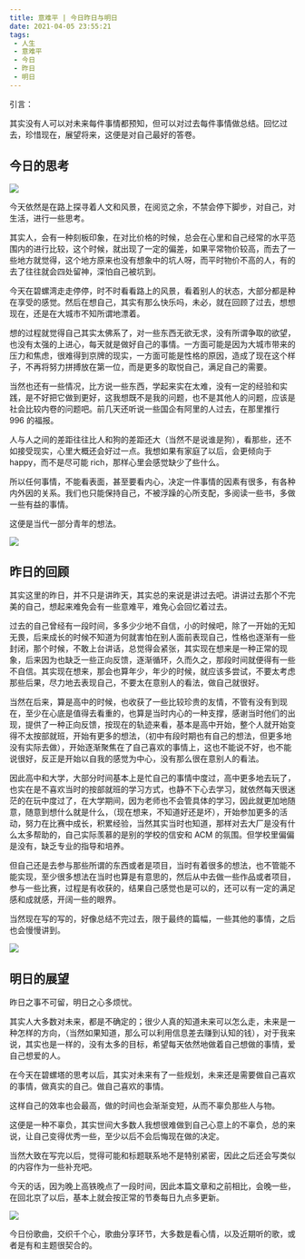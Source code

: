 ```yaml
---
title: 意难平 | 今日昨日与明日
date: 2021-04-05 23:55:21
tags: 
 - 人生
 - 意难平
 - 今日
 - 昨日
 - 明日
---
```


引言：

其实没有人可以对未来每件事情都预知，但可以对过去每件事情做总结。回忆过去，珍惜现在，展望将来，这便是对自己最好的答卷。

## 今日的思考

![](https://dubuqingfeng.oss-cn-hongkong.aliyuncs.com/blog/life/202104-yinanping-jinrizuoriyumingri-01.webp)

今天依然是在路上探寻着人文和风景，在阅览之余，不禁会停下脚步，对自己，对生活，进行一些思考。

其实人，会有一种刻板印象，在对比价格的时候，总会在心里和自己经常的水平范围内的进行比较，这个时候，就出现了一定的偏差，如果平常物价较高，而去了一些地方就觉得，这个地方原来也没有想象中的坑人呀，而平时物价不高的人，有的去了往往就会四处留神，深怕自己被坑到。

今天在碧螺湾走走停停，时不时看看路上的风景，看着别人的状态，大部分都是种在享受的感觉。然后在想自己，其实有那么快乐吗，未必，就在回顾了过去，想想现在，还是在大城市不知所谓地漂着。

想的过程就觉得自己其实太佛系了，对一些东西无欲无求，没有所谓争取的欲望，也没有太强的上进心，每天就是做好自己的事情。一方面可能是因为大城市带来的压力和焦虑，很难得到京牌的现实，一方面可能是性格的原因，造成了现在这个样子，不再将努力拼搏放在第一位，而是更多的取悦自己，满足自己的需要。

当然也还有一些情况，比方说一些东西，学起来实在太难，没有一定的经验和实践，是不好把它做到更好，这我想既不是我的问题，也不是其他人的问题，应该是社会比较内卷的问题吧。前几天还听说一些国企有阿里的人过去，在那里推行 996 的福报。

人与人之间的差距往往比人和狗的差距还大（当然不是说谁是狗），看那些，还不如接受现实，心里大概还会好过一点。我想如果有家庭了以后，会更倾向于 happy，而不是尽可能 rich，那样心里会感觉缺少了些什么。

所以任何事情，不能看表面，甚至要看内心，决定一件事情的因素有很多，有各种内外因的关系。我们也只能保持自己，不被浮躁的心所支配，多阅读一些书，多做一些有益的事情。

这便是当代一部分青年的想法。

![](https://dubuqingfeng.oss-cn-hongkong.aliyuncs.com/blog/life/202104-yinanping-jinrizuoriyumingri-02.webp)

## 昨日的回顾

其实这里的昨日，并不只是讲昨天，其实总的来说是讲过去吧。讲讲过去那个不完美的自己，想起来难免会有一些意难平，难免心会回忆着过去。

过去的自己曾经有一段时间，多多少少地不自信，小的时候吧，除了一开始的无知无畏，后来成长的时候不知道为何就害怕在别人面前表现自己，性格也逐渐有一些封闭，那个时候，不敢上台讲话，总觉得会紧张，其实现在想来是一种正常的现象，后来因为也缺乏一些正向反馈，逐渐循环，久而久之，那段时间就便得有一些不自信。其实现在想来，那会也算年少，年少的时候，就应该多尝试，不要太考虑那些后果，尽力地去表现自己，不要太在意别人的看法，做自己就很好。

当然在后来，算是高中的时候，也收获了一些比较珍贵的友情，不管有没有到现在，至少在心底是值得去看重的，也算是当时内心的一种支撑，感谢当时他们的出现，提供了一种正向反馈，按现在的轨迹来看，基本是高中开始，整个人就开始变得不太按部就班，开始有更多的想法，（初中有段时期也有自己的想法，但更多地没有实际去做），开始逐渐聚焦在了自己喜欢的事情上，这也不能说不好，也不能说很好，反正是开始以自我的感觉为中心，没有那么很在意别人的看法。

因此高中和大学，大部分时间基本上是忙自己的事情中度过，高中更多地去玩了，也实在是不喜欢当时的按部就班的学习方式，也静不下心去学习，就依然每天很迷茫的在玩中度过了，在大学期间，因为老师也不会管具体的学习，因此就更加地随意，随意到想什么就是什么，（现在想来，不知道好还是坏），开始参加更多的活动，努力在比赛中成长，积累经验，当然其实当时也知道，那样对去大厂是没有什么太多帮助的，自己实际羡慕的是别的学校的信安和 ACM 的氛围。但学校里偏偏是没有，缺乏专业的指导和培养。

但自己还是去参与那些所谓的东西或者是项目，当时有着很多的想法，也不管能不能实现，至少很多想法在当时也算是有意思的，然后从中去做一些作品或者项目，参与一些比赛，过程是有收获的，结果自己感觉也是可以的，还可以有一定的满足感和成就感，开阔一些的眼界。

当然现在写的写的，好像总结不完过去，限于最终的篇幅，一些其他的事情，之后也会慢慢讲到。

![](https://dubuqingfeng.oss-cn-hongkong.aliyuncs.com/blog/life/202104-yinanping-jinrizuoriyumingri-03.webp)

## 明日的展望

昨日之事不可留，明日之心多烦忧。

其实人大多数对未来，都是不确定的；很少人真的知道未来可以怎么走，未来是一种怎样的方向，（当然如果知道，那么可以利用信息差去赚到认知的钱），对于我来说，其实也是一样的，没有太多的目标，希望每天依然地做着自己想做的事情，爱自己想爱的人。

在今天在碧螺塔的思考以后，其实对未来有了一些规划，未来还是需要做自己喜欢的事情，做真实的自己。做自己喜欢的事情。

这样自己的效率也会最高，做的时间也会渐渐变短，从而不辜负那些人与物。

这便是一种不辜负，其实世间大多数人我想很难做到自己心意上的不辜负，总的来说，让自己变得优秀一些，至少以后不会后悔现在做的决定。

当然大致在写完以后，觉得可能和标题联系地不是特别紧密，因此之后还会写类似的内容作为一些补充吧。

今天的话，因为晚上高铁晚点了一段时间，因此本篇文章和之前相比，会晚一些，在回北京了以后，基本上就会按正常的节奏每日九点多更新。

![](https://dubuqingfeng.oss-cn-hongkong.aliyuncs.com/blog/life/202104-yinanping-jinrizuoriyumingri-04.webp)

今日份歌曲，交织千个心，歌曲分享环节，大多数是看心情，以及近期听的歌，或者是有和主题很契合的。
